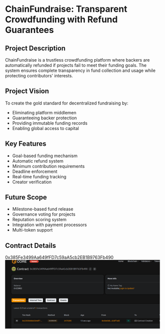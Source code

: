 # ChainFundraise: Transparent Crowdfunding with Refund Guarantees

## Project Description
ChainFundraise is a trustless crowdfunding platform where backers are automatically refunded if projects fail to meet their funding goals. The system ensures complete transparency in fund collection and usage while protecting contributors' interests.

## Project Vision
To create the gold standard for decentralized fundraising by:
- Eliminating platform middlemen
- Guaranteeing backer protection
- Providing immutable funding records
- Enabling global access to capital

## Key Features
- Goal-based funding mechanism
- Automatic refund system
- Minimum contribution requirements
- Deadline enforcement
- Real-time funding tracking
- Creator verification

## Future Scope
- Milestone-based fund release
- Governance voting for projects
- Reputation scoring system
- Integration with payment processors
- Multi-token support

## Contract Details
0x385Fe3499Aa649fFD7c59aA5cb2EB1B9763Fb490
![alt text](image.png)